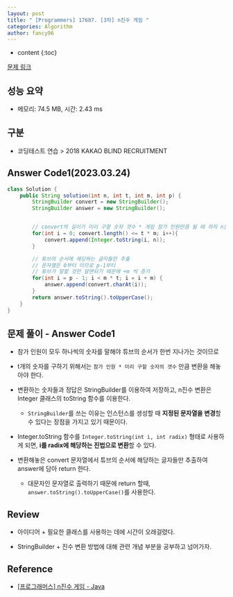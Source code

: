 ```yaml
---
layout: post
title: " [Programmers] 17687. [3차] n진수 게임 "
categories: Algorithm
author: fancy96
---
```

* content
{:toc}

[문제 링크](https://school.programmers.co.kr/learn/courses/30/lessons/17687)

## 성능 요약

* 메모리: 74.5 MB, 시간: 2.43 ms

## 구분

* 코딩테스트 연습 > 2018 KAKAO BLIND RECRUITMENT

## Answer Code1(2023.03.24)

```java
class Solution {
    public String solution(int n, int t, int m, int p) {
        StringBuilder convert = new StringBuilder();
        StringBuilder answer = new StringBuilder();


        // convert의 길이가 미리 구할 숫자 갯수 * 게임 참가 인원만큼 될 때 까지 n진수로 변환
        for(int i = 0; convert.length() <= t * m; i++){
            convert.append(Integer.toString(i, n));
        }

        // 튜브의 순서에 해당하는 글자들만 추출
        // 문자열은 0부터 이므로 p-1부터
        // 튜브가 말할 것만 알면되기 때문에 +m 씩 증가
        for(int i = p - 1; i < m * t; i = i + m) {
            answer.append(convert.charAt(i));
        }
        return answer.toString().toUpperCase();
    }
}
```

## 문제 풀이 - Answer Code1

* 참가 인원이 모두 하나씩의 숫자를 말해야 튜브의 순서가 한번 지나가는 것이므로

* t개의 숫자를 구하기 위해서는 `참가 인원 * 미리 구할 숫자의 갯수` 만큼 변환을 해놓아야 한다.

* 변환하는 숫자들과 정답은 StringBuilder를 이용하여 저장하고, n진수 변환은 Integer 클래스의 toString 함수를 이용한다.

    * `StringBuilder`를 쓰는 이유는 인스턴스를 생성할 때 **지정된 문자열을 변경**할 수 있다는 장점을 가지고 있기 때문이다.

* Integer.toString 함수를 `Integer.toString(int i, int radix)` 형태로 사용하게 되면, **i를 radix에 해당하는 진법으로 변환**할 수 있다.

* 변환해놓은 convert 문자열에서 튜브의 순서에 해당하는 글자들만 추출하여 answer에 담아 return 한다.

    * 대문자인 문자열로 출력하기 때문에 return 할때, `answer.toString().toUpperCase()`를 사용한다.

## Review

* 아이디어 + 필요한 클래스를 사용하는 데에 시간이 오래걸렸다.

* StringBuilder + 진수 변환 방법에 대해 관련 개념 부분을 공부하고 넘어가자.

## Reference

* [[프로그래머스] n진수 게임 - Java](https://hyojun.tistory.com/entry/%ED%94%84%EB%A1%9C%EA%B7%B8%EB%9E%98%EB%A8%B8%EC%8A%A4-n%EC%A7%84%EC%88%98-%EA%B2%8C%EC%9E%84-Java)